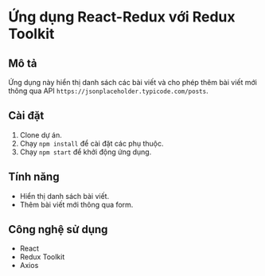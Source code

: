 # Ứng dụng React-Redux với Redux Toolkit

## Mô tả

Ứng dụng này hiển thị danh sách các bài viết và cho phép thêm bài viết mới thông qua API `https://jsonplaceholder.typicode.com/posts`.

## Cài đặt

1. Clone dự án.
2. Chạy `npm install` để cài đặt các phụ thuộc.
3. Chạy `npm start` để khởi động ứng dụng.

## Tính năng

- Hiển thị danh sách bài viết.
- Thêm bài viết mới thông qua form.

## Công nghệ sử dụng

- React
- Redux Toolkit
- Axios
